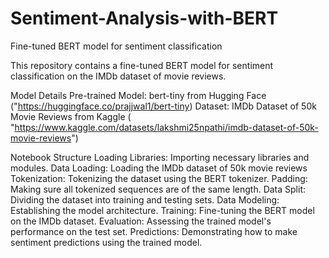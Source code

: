 # Sentiment-Analysis-with-BERT
Fine-tuned BERT model for sentiment classification

This repository contains a fine-tuned BERT model for sentiment classification on the IMDb dataset of movie reviews.

Model Details
Pre-trained Model: bert-tiny from Hugging Face ("https://huggingface.co/prajjwal1/bert-tiny)
Dataset: IMDb Dataset of 50k Movie Reviews from Kaggle ( "https://www.kaggle.com/datasets/lakshmi25npathi/imdb-dataset-of-50k-movie-reviews")

Notebook Structure
Loading Libraries: Importing necessary libraries and modules.
Data Loading: Loading the IMDb dataset of 50k movie reviews 
Tokenization: Tokenizing the dataset using the BERT tokenizer.
Padding: Making sure all tokenized sequences are of the same length.
Data Split: Dividing the dataset into training and testing sets.
Data Modeling: Establishing the model architecture.
Training: Fine-tuning the BERT model on the IMDb dataset.
Evaluation: Assessing the trained model's performance on the test set.
Predictions: Demonstrating how to make sentiment predictions using the trained model.






